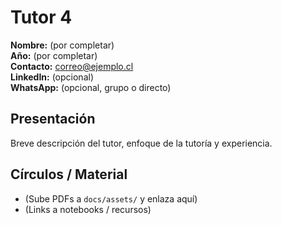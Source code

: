 # Tutor 4

**Nombre:** (por completar)  
**Año:** (por completar)  
**Contacto:** correo@ejemplo.cl  
**LinkedIn:** (opcional)  
**WhatsApp:** (opcional, grupo o directo)  

## Presentación
Breve descripción del tutor, enfoque de la tutoría y experiencia.

## Círculos / Material
- (Sube PDFs a `docs/assets/` y enlaza aquí)
- (Links a notebooks / recursos)
